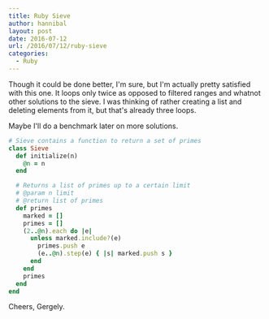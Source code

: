 ```yaml
---
title: Ruby Sieve
author: hannibal
layout: post
date: 2016-07-12
url: /2016/07/12/ruby-sieve
categories:
  - Ruby
---
```


Though it could be done better, I'm sure, but I'm actually pretty satisfied with this one. It loops only twice as opposed to filtered ranges and whatnot other solutions to the sieve. I was thinking of rather creating a list and deleting elements from it, but that's already three loops.

Maybe I'll do a benchmark later on more solutions.

~~~ruby
# Sieve contains a function to return a set of primes
class Sieve
  def initialize(n)
    @n = n
  end

  # Returns a list of primes up to a certain limit
  # @param n limit
  # @return list of primes
  def primes
    marked = []
    primes = []
    (2..@n).each do |e|
      unless marked.include?(e)
        primes.push e
        (e..@n).step(e) { |s| marked.push s }
      end
    end
    primes
  end
end
~~~

Cheers,
Gergely.
